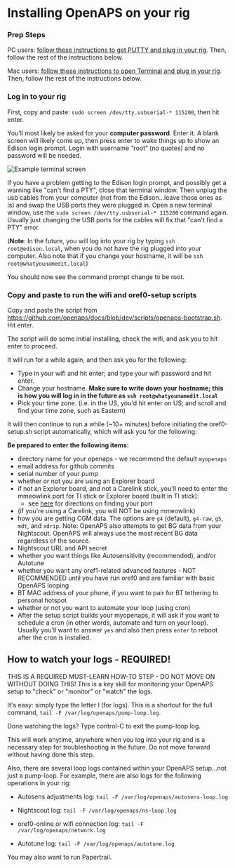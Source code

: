 # Installing OpenAPS on your rig

### Prep Steps
PC users: [follow these instructions to get PUTTY and plug in your rig](windows-putty-prep.md). Then, follow the rest of the instructions below.

Mac users: [follow these instructions to open Terminal and plug in your rig](mac-prep.md). Then, follow the rest of the instructions below.

### Log in to your rig

First, copy and paste: `sudo screen /dev/tty.usbserial-* 115200`, then hit enter.

You’ll most likely be asked for your **computer password**.  Enter it.  A blank screen will likely come up, then press enter to wake things up to show an Edison login prompt.  Login with username “root” (no quotes) and no password will be needed. 

![Example terminal screen](../../Images/Edison/change_me_out_for_jubilinux.png)

If you have a problem getting to the Edison login prompt, and possibly get a warning like "can't find a PTY", close that terminal window.  Then unplug the usb cables from your computer (not from the Edison...leave those ones as is) and swap the USB ports they were plugged in.  Open a new terminal window, use the `sudo screen /dev/tty.usbserial-* 115200` command again.  Usually just changing the USB ports for the cables will fix that "can't find a PTY" error.

(**Note**: In the future, you will log into your rig by typing `ssh root@edison.local`, when you do not have the rig plugged into your computer. Also note that if you change your hostname, it will be `ssh root@whatyounamedit.local`)

You should now see the command prompt change to be root.

### Copy and paste to run the wifi and oref0-setup scripts

Copy and paste the script from https://github.com/openaps/docs/blob/dev/scripts/openaps-bootstrap.sh. Hit enter.

The script will do some initial installing, check the wifi, and ask you to hit enter to proceed.

It will run for a while again, and then ask you for the following: 
* Type in your wifi and hit enter; and type your wifi password and hit enter.
* Change your hostname. **Make sure to write down your hostname; this is how you will log in in the future as `ssh root@whatyounamedit.local`**
* Pick your time zone. (i.e. in the US, you'd hit enter on US; and scroll and find your time zone, such as Eastern)

It will then continue to run a while (~10+ minutes) before initiating the oref0-setup.sh script automatically, which will ask you for the following:

**Be prepared to enter the following items:** 

* directory name for your openaps - we recommend the default `myopenaps` 
* email address for github commits
* serial number of your pump
* whether or not you are using an Explorer board
* if not an Explorer board, and not a Carelink stick, you'll need to enter the mmeowlink port for TI stick or Explorer board (built in TI stick):
    * see [here](https://github.com/oskarpearson/mmeowlink/wiki/Installing-MMeowlink) for directions on finding your port
* (if you're using a Carelink, you will NOT be using mmeowlink)
* how you are getting CGM data.  The options are `g4` (default), `g4-raw`, `g5`, `mdt`, and `xdrip`.  Note:  OpenAPS also attempts to get BG data from your Nightscout.  OpenAPS will always use the most recent BG data regardless of the source.
* Nightscout URL and API secret
* whether you want things like Autosensitivity (recommended), and/or Autotune
* whether you want any oref1-related advanced features - NOT RECOMMENDED until you have run oref0 and are familiar with basic OpenAPS looping
* BT MAC address of your phone, if you want to pair for BT tethering to personal hotspot
* whether or not you want to automate your loop (using cron)
* After the setup script builds your myopenaps, it will ask if you want to schedule a cron (in other words, automate and turn on your loop).  Usually you'll want to answer `yes` and also then press `enter` to reboot after the cron is installed.

## How to watch your logs - REQUIRED!

THIS IS A REQUIRED MUST-LEARN HOW-TO STEP - DO NOT MOVE ON WITHOUT DOING THIS! This is a key skill for monitoring your OpenAPS setup to "check" or "monitor" or "watch" the logs. 

It's easy: simply type the letter l (for logs). This is a shortcut for the full command, `tail -F /var/log/openaps/pump-loop.log`. 

Done watching the logs? Type control-C to exit the pump-loop log.

This will work anytime, anywhere when you log into your rig and is a necessary step for troubleshooting in the future. Do not move forward without having done this step. 

Also, there are several loop logs contained within your OpenAPS setup...not just a pump-loop.  For example, there are also logs for the following operations in your rig:

* Autosens adjustments log: `tail -F /var/log/openaps/autosens-loop.log`

* Nightscout log: `tail -F /var/log/openaps/ns-loop.log`

* oref0-online or wifi connection log: `tail -F /var/log/openaps/network.log`

* Autotune log: `tail -F /var/log/openaps/autotune.log`

You may also want to run Papertrail.
